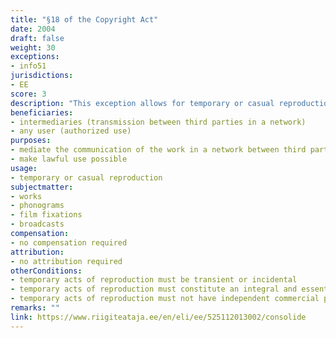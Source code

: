 ```yaml
---
title: "§18 of the Copyright Act"
date: 2004
draft: false
weight: 30
exceptions:
- info51
jurisdictions:
- EE
score: 3
description: "This exception allows for temporary or casual reproduction of the work which occurs as an integral and essential part of a technical process and the purpose of which is to mediate the communication of the work in the network between third parties or to make possible the lawful use of the work or an object of related rights and which has no independent commercial purpose." 
beneficiaries:
- intermediaries (transmission between third parties in a network)
- any user (authorized use)
purposes: 
- mediate the communication of the work in a network between third parties
- make lawful use possible
usage:
- temporary or casual reproduction
subjectmatter:
- works
- phonograms
- film fixations
- broadcasts
compensation:
- no compensation required
attribution: 
- no attribution required
otherConditions: 
- temporary acts of reproduction must be transient or incidental
- temporary acts of reproduction must constitute an integral and essential part of a technical process
- temporary acts of reproduction must not have independent commercial purpose
remarks: ""
link: https://www.riigiteataja.ee/en/eli/ee/525112013002/consolide
---
```

